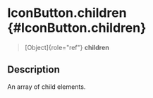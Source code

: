 IconButton.children {#IconButton.children}
===================

> [Object]{role="ref"} **children**

Description
-----------

An array of child elements.
